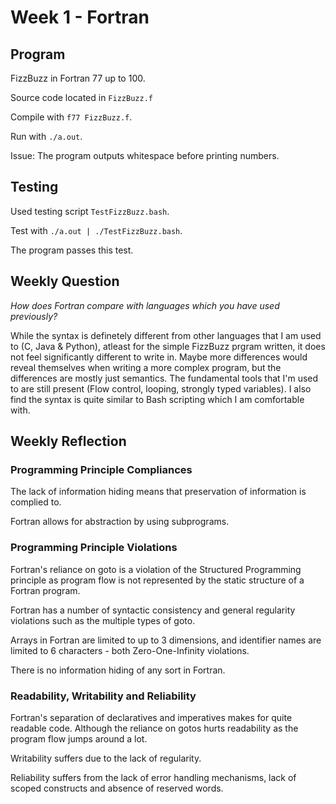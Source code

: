 # Week 1 - Fortran

## Program

FizzBuzz in Fortran 77 up to 100.

Source code located in `FizzBuzz.f`

Compile with `f77 FizzBuzz.f`.

Run with `./a.out`.

Issue: The program outputs whitespace before printing numbers.

## Testing

Used testing script `TestFizzBuzz.bash`.

Test with `./a.out | ./TestFizzBuzz.bash`.

The program passes this test.

## Weekly Question

*How does Fortran compare with languages which you have used previously?*

While the syntax is definetely different from other languages that I am used
to (C, Java & Python), atleast for the simple FizzBuzz prgram written, it does
not feel significantly different to write in.
Maybe more differences would reveal themselves when writing a more complex
program, but the differences are mostly just semantics. The fundamental tools
that I'm used to are still present (Flow control, looping, strongly typed
variables). I also find the syntax is quite similar to Bash scripting which I
am comfortable with.

## Weekly Reflection

### Programming Principle Compliances

The lack of information hiding means that preservation of information is complied
to.

Fortran allows for abstraction by using subprograms.

### Programming Principle Violations

Fortran's reliance on goto is a violation of the Structured Programming principle
as program flow is not represented by the static structure of a Fortran program.

Fortran has a number of syntactic consistency and general regularity violations
such as the multiple types of goto.

Arrays in Fortran are limited to up to 3 dimensions, and identifier names are
limited to 6 characters - both Zero-One-Infinity violations.

There is no information hiding of any sort in Fortran.

### Readability, Writability and Reliability

Fortran's separation of declaratives and imperatives makes for quite readable
code. Although the reliance on gotos hurts readability as the program flow jumps
around a lot.

Writability suffers due to the lack of regularity.

Reliability suffers from the lack of error handling mechanisms, lack of scoped
constructs and absence of reserved words.
